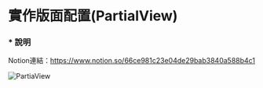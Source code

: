 # 實作版面配置(PartialView)

### * 說明


Notion連結：https://www.notion.so/66ce981c23e04de29bab3840a588b4c1

![PartiaView](https://user-images.githubusercontent.com/30917086/123770849-3310da00-d8fd-11eb-9948-3e00478a1210.JPG)
